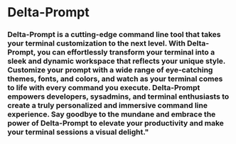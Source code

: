 # Delta-Prompt


###  Delta-Prompt is a cutting-edge command line tool that takes your terminal customization to the next level. With Delta-Prompt, you can effortlessly transform your terminal into a sleek and dynamic workspace that reflects your unique style. Customize your prompt with a wide range of eye-catching themes, fonts, and colors, and watch as your terminal comes to life with every command you execute. Delta-Prompt empowers developers, sysadmins, and terminal enthusiasts to create a truly personalized and immersive command line experience. Say goodbye to the mundane and embrace the power of Delta-Prompt to elevate your productivity and make your terminal sessions a visual delight."
